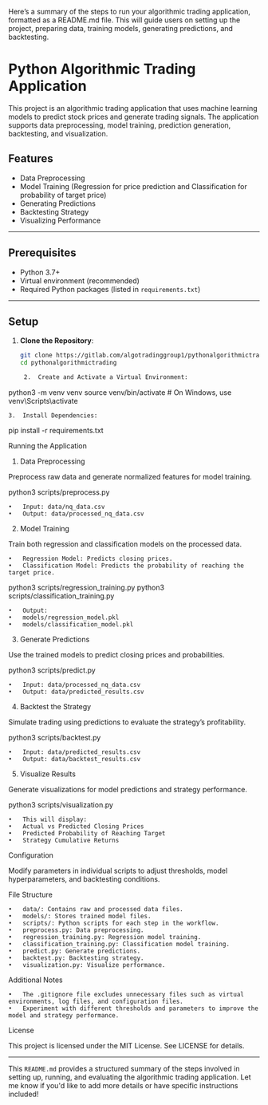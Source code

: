 Here’s a summary of the steps to run your algorithmic trading application, formatted as a README.md file. This will guide users on setting up the project, preparing data, training models, generating predictions, and backtesting.



# Python Algorithmic Trading Application

This project is an algorithmic trading application that uses machine learning models to predict stock prices and generate trading signals. The application supports data preprocessing, model training, prediction generation, backtesting, and visualization.

## Features
- Data Preprocessing
- Model Training (Regression for price prediction and Classification for probability of target price)
- Generating Predictions
- Backtesting Strategy
- Visualizing Performance

---

## Prerequisites

- Python 3.7+
- Virtual environment (recommended)
- Required Python packages (listed in `requirements.txt`)

---

## Setup

1. **Clone the Repository**:
   ```bash
   git clone https://gitlab.com/algotradinggroup1/pythonalgorithmictrading.git
   cd pythonalgorithmictrading

	2.	Create and Activate a Virtual Environment:

python3 -m venv venv
source venv/bin/activate  # On Windows, use venv\Scripts\activate


	3.	Install Dependencies:

pip install -r requirements.txt



Running the Application

1. Data Preprocessing

Preprocess raw data and generate normalized features for model training.

python3 scripts/preprocess.py

	•	Input: data/nq_data.csv
	•	Output: data/processed_nq_data.csv

2. Model Training

Train both regression and classification models on the processed data.

	•	Regression Model: Predicts closing prices.
	•	Classification Model: Predicts the probability of reaching the target price.

python3 scripts/regression_training.py
python3 scripts/classification_training.py

	•	Output:
	•	models/regression_model.pkl
	•	models/classification_model.pkl

3. Generate Predictions

Use the trained models to predict closing prices and probabilities.

python3 scripts/predict.py

	•	Input: data/processed_nq_data.csv
	•	Output: data/predicted_results.csv

4. Backtest the Strategy

Simulate trading using predictions to evaluate the strategy’s profitability.

python3 scripts/backtest.py

	•	Input: data/predicted_results.csv
	•	Output: data/backtest_results.csv

5. Visualize Results

Generate visualizations for model predictions and strategy performance.

python3 scripts/visualization.py

	•	This will display:
	•	Actual vs Predicted Closing Prices
	•	Predicted Probability of Reaching Target
	•	Strategy Cumulative Returns

Configuration

Modify parameters in individual scripts to adjust thresholds, model hyperparameters, and backtesting conditions.

File Structure

	•	data/: Contains raw and processed data files.
	•	models/: Stores trained model files.
	•	scripts/: Python scripts for each step in the workflow.
	•	preprocess.py: Data preprocessing.
	•	regression_training.py: Regression model training.
	•	classification_training.py: Classification model training.
	•	predict.py: Generate predictions.
	•	backtest.py: Backtesting strategy.
	•	visualization.py: Visualize performance.

Additional Notes

	•	The .gitignore file excludes unnecessary files such as virtual environments, log files, and configuration files.
	•	Experiment with different thresholds and parameters to improve the model and strategy performance.

License

This project is licensed under the MIT License. See LICENSE for details.

---

This `README.md` provides a structured summary of the steps involved in setting up, running, and evaluating the algorithmic trading application. Let me know if you'd like to add more details or have specific instructions included!